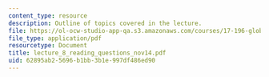 ```yaml
---
content_type: resource
description: Outline of topics covered in the lecture.
file: https://ol-ocw-studio-app-qa.s3.amazonaws.com/courses/17-196-globalization-fall-2005/62895ab25696b1bb3b1e997df486ed90_lecture_8_reading_questions_nov14.pdf
file_type: application/pdf
resourcetype: Document
title: lecture_8_reading_questions_nov14.pdf
uid: 62895ab2-5696-b1bb-3b1e-997df486ed90
---
```

